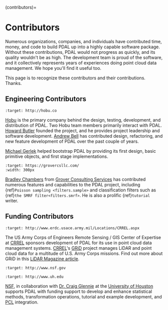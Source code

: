(contributors)=

# Contributors

Numerous organizations, companies, and individuals have contributed time,
money, and code to build PDAL up into a highly capable software package.
Without these contributions, PDAL would not progress as quickly, and its
quality wouldn't be as high. The development team is proud of the software, and
it collectively represents years of experiences doing point cloud data
management. We hope you'll find it useful too.

This page is to recognize these contributors and their contributions. Thanks.

## Engineering Contributors

```{image} https://hobu.co/theme/images/hobulogo.png
:target: http://hobu.co
```

[Hobu] is the primary company behind the design, testing, development, and
distribution of PDAL. Two Hobu team members primarily interact with PDAL.
[Howard Butler] founded the project, and he provides project leadership and
software development.  [Andrew Bell] has contributed design, refactoring, and
new feature development of PDAL over the past couple of years.

[Michael Gerlek] helped bootstrap PDAL by providing its first design, basic
primitive objects, and first stage implementations.

```{image} ./GCS_SmallLogo.png
:target: https://grovercsllc.com/
:width: 300px
```

[Bradley Chambers] from [Grover Consulting Services] has contributed numerous
features and capabilities to the PDAL project, including {ref}`Poisson sampling
<filters.sample>` and classification filters such as
{ref}`the SMRF filter<filters.smrf>`.  He is also a prolific {ref}`tutorial` writer.

## Funding Contributors

```{image} ../development/rsgis_logo.png
:target: http://www.erdc.usace.army.mil/Locations/CRREL.aspx
```

The US Army Corps of Engineers Remote Sensing / GIS Center of Expertise at
[CRREL] sponsors development of PDAL for its use in point cloud data
management systems. [CRREL]'s [GRiD] project manages LiDAR and point cloud
data for a multitude of U.S. Army Corps missions. Find out more about GRiD in
this [LiDAR Magazine article].

```{image} ../development/nsf1.png
:target: http://www.nsf.gov
```

```{image} ../development/uoh.png
:target: http://www.uh.edu
```

[NSF](http://www.nsf.gov), in collaboration with [Dr. Craig Glennie](http://www.cive.uh.edu/faculty/glennie) at the [University of Houston](http://www.uh.edu) supports PDAL with funding support to develop and enhance
statistical methods, transformation operations, tutorial and example
development, and [PCL](http://pointclouds.org) integration.

[andrew bell]: https://github.com/abellgithub
[bradley chambers]: https://github.com/chambbj
[crrel]: http://www.erdc.usace.army.mil/Locations/CRREL.aspx
[grid]: http://lidar.io/about.html
[grover consulting services]: https://grovercsllc.com/
[hobu]: http://hobu.co
[howard butler]: https://github.com/hobu
[lidar magazine article]: http://www.lidarmag.com/content/view/11343/198/
[michael gerlek]: http://github.com/mpgerlek
